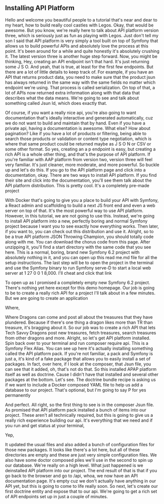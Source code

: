 ## Installing API Platform

Hello and welcome you beautiful people to a tutorial that's near and dear to my
heart, how to build really cool castles with Legos. Okay, that would be awesome. But
you know, we're really here to talk about API platform version three, which is
seriously just as fun as playing with Legos. Just don't tell my son I said that API
platform is very simply a tool built on top of Symfony that allows us to build
powerful APIs and absolutely love the process at this point. It's been around for a
while and quite honestly it's absolutely crushing it. The latest version three is
another huge step forward. Now, you might be thinking, Hey, creating an API endpoint
isn't that hard. It's just returning some J S O. And yeah, that is true, at least for
the first few endpoints. But there are a lot of little details to keep track of. For
example, if you have an API that returns product data, you need to make sure that the
product jsun has always returned in the same way with the same fields no matter which
endpoint we're using. That process is called serialization. On top of that, a lot of
APIs now returned extra information along with that data that describes what the data
means. We're going to see and talk about something called Jsun ld, which does exactly
that.

Of course, if you want a really nice api, you're also going to want documentation
that's ideally interactive and generated automatically, cuz we do not want to build
and maintain that by hand. Even if you have a private api, having a documentation is
awesome. What else? How about pagination? Like if you have a lot of products or
filtering, being able to search those products or validation or content type
negotiation, which is where that same product could be returned maybe as J S O N or
CSV or some other format. So yes, creating an a p endpoint is easy, but creating a
rich API is a whole other thing, and that's the purpose of API platform. If you're
familiar with AAP platform from version two, version three will feel very familiar.
It's just cleaner, more moderate, and more powerful. So buckle up and let's do this.
If you go to the API platform page and click into a documentation, okay. There are
two ways to install API platform. If you find their site and click into the
documentation, you'll see them talk about the API platform distribution. This is
pretty cool. It's a completely pre-made project

With Docker that's going to give you a place to build your API with Symfony, a React
admin and scaffolding to build a next JS front end and even a web server on top of
that. It's the most powerful way to use API platform. However, in this tutorial, we
are not going to use this. Instead, we're going to install API platform into a new,
perfectly boring and normal Symfony project because I want you to see exactly how
everything works. Then later, if you want to, you can check out this distribution and
use it. Alright, so to be a true API platform JSON Throwing Champion, you should
totally code along with me. You can download the chorus code from this page. After
unzipping it, you'll find a start directory with the same code that you see here.
This is a normal, boring, brand new Symfony 6.2 project with absolutely nothing in
it, and you can open up this read me.md file for all the setup instructions. The last
step will be to open the project in the terminal and use the Symfony binary to run
Symfony serve-D to start a local web server at 1 27 0 0 1 8,000. I'll cheat and click
that link

To open up as I promised a completely empty new Symfony 6.2 project. There's nothing
yet here except for this demo homepage. Our job is going to be to create a really
rich API for a project I'll talk about in a few minutes. But we are going to create
an application

Where,

Where Dragons can come and post all about the treasures that they have plundered.
Because if there's one thing a dragon likes more than TR than treasure, it's bragging
about it. So our job was to create a rich API that lets Tech Savvy Dragons post new
treasures, fetch treasures, search treasures from other dragons and more. Alright, so
let's get API platform installed. Spin back over to your terminal and run composer
require api. This is a Symfony Flex Alias. You can see up here it's actually
installing something called the API platform pack. If you're not familiar, a pack and
Symfony is just a, it's kind of a fake package that allows you to easily install a
set of packages. In fact, over here, if I look at the composer, that Jsun file, you
can see that it added, oh, that's not do that. So this installed APAP platform itself
as well as doctrine. Cause I didn't have that installed and several other packages at
the bottom. Let's see. The doctrine bundle recipe is asking us if we want to include
a Docker composed YAML file to help us add a database to our project. That's
optional, but I'm going to say P for yes permanently

And perfect. All right, so the first thing to see is in the composer Jsun file. As
promised that API platform pack installed a bunch of items into our project. These
aren't all technically required, but this is going to give us a really rich
experience building our api. It's everything that we need and if you run and get
status at your terminal,

Yep,

It updated the usual files and also added a bunch of configuration files for those
new packages. It looks like there's a lot here, but all of these directories are
empty and these are just very simple configuration files. We also have some doctor
composed piles we'll use in the second to spin up our database. We're really on a
high level. What just happened is we deinstalled API platform into our project. The
end result of that is that if you go back to the browser and go to /api, whoa, we now
have an API documentation page. It's empty cuz we don't actually have anything in our
API yet, but this is going to come to life really soon. So next, let's create our
first doctrine entity and expose that to our api. We're going to get a rich set of
API endpoints set up in just a couple of minutes.
